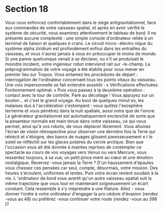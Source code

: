 # Section 18

Vous vous enfoncez confortablement dans le siège
antigravitationnel, face aux commandes de votre vaisseau
spatial, et  après en avoir vérifié le système de sécurité, vous
examinez attentivement le tableau de bord. Il ne présente aucune
complexité : une simple console d'ordinateur reliée à un terminal
de liaison et quelques é crans. Le circuit micro -électro nique du
système alpha ziridium est profondément enfoui dans les
entrailles du vaisseau, et vous n'aurez jamais à vous en
préoccuper le moins de monde. Si une panne quelconque venait
à se déclarer, ou s'il se produisait le moindre incident, votre
ingénieur robot interviend rait sur -le-champ. La
préprogrammation de votre voyage a été établie pour vous mener
en premier lieu sur Tropos. Vous entamez les procédures de
départ : interrogation de l'ordinateur concernant tous les points
vitaux du vaisseau. Une voix impersonnelle se fait entendre
aussitôt : « Vérifications effectuées. Fontionnement optimal. »
Puis vous passez à la deuxième opération : contact avec la tour de
contrôle. Paré au décollage ! Vous appuyez sur un bouton... et
c'est le grand voyage. Au bout de quelques minut es, les malaises
dus à l'accélération s'estompent : vous quittez l'exosphère
terrienne et vous pénétrez dans la nuit spatiale, aussi noire que
de l'encre. Le générateur gravitationnel est automatiquement
enclenché de sorte que la pesanteur normale est main tenue dans
votre vaisseau, ce qui vous permet, ainsi qu'à vos robots, de vous
déplacer librement. Vous allumez l'écran de vision rétrospective
pour observer une dernière fois la Terre qui rétrécit et s'éloigne,
des bancs de nuages glissent paresseusement e t le soleil se
réfléchit sur les glaces polaires du cercle arctique. Bien que
l'occasion vous ait été donnée à maintes reprises de contempler
ce spectacle au cours de vos voyages vers Venus ou vers Mercure,
vous ressentez toujours, à sa vue, un petit pince ment au cœur et
une émotion nostalgique. Reverrez -vous jamais la Terre ? D'un
haussement d'épaules vous chassez ces pensées car seul, compte,
désormais, votre mission. Des heures s'écoulent, uniformes et
lentes. Puis votre écran revient soudain à la vie. L 'ordinateur de
bord vous avertit qu'un autre vaisseau spatial suit la même
trajectoire que vous tout en maintenant soigneusement un écart
constant. Cela ressemble à s'y méprendre à une filature. Allez -
vous donner l'ordre à votre ordinateur d'engager la pro cédure
d'évasion (rendez -vous au 48) ou préférez -vous continuer votre
route (rendez -vous au 398 )?